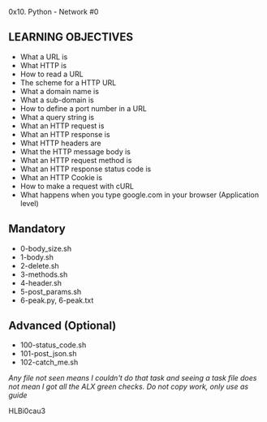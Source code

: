0x10. Python - Network #0

## LEARNING OBJECTIVES
- What a URL is
- What HTTP is
- How to read a URL
- The scheme for a HTTP URL
- What a domain name is
- What a sub-domain is
- How to define a port number in a URL
- What a query string is
- What an HTTP request is
- What an HTTP response is
- What HTTP headers are
- What the HTTP message body is
- What an HTTP request method is
- What an HTTP response status code is
- What an HTTP Cookie is
- How to make a request with cURL
- What happens when you type google.com in your browser (Application level)

## Mandatory
- 0-body_size.sh
- 1-body.sh
- 2-delete.sh
- 3-methods.sh
- 4-header.sh
- 5-post_params.sh
- 6-peak.py, 6-peak.txt

## Advanced (Optional)
- 100-status_code.sh
- 101-post_json.sh
- 102-catch_me.sh

*Any file not seen means I couldn't do that task and seeing a task file does not mean I got all the ALX green checks. Do not copy work, only use as guide*

HLBi0cau3
